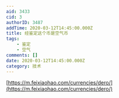 ```yaml
---
aid: 3433
cid: 3
authorID: 3487
addTime: 2020-03-12T14:45:00.000Z
title: 经鉴定这个币是空气币
tags:
    - 鉴定
    - 空气
comments: []
date: 2020-03-12T14:45:00.000Z
category: 技术
---
```


[https://m.feixiaohao.com/currencies/dero/](https://m.feixiaohao.com/currencies/dero/)
